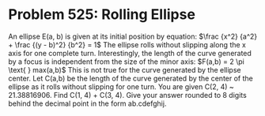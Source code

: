 # Problem 525: Rolling Ellipse
An ellipse E(a, b) is given at its initial position by equation:
\$\\frac {x\^2} {a\^2} + \\frac {(y - b)\^2} {b\^2} = 1\$ The ellipse
rolls without slipping along the x axis for one complete turn.
Interestingly, the length of the curve generated by a focus is
independent from the size of the minor axis: \$F(a,b) = 2 \\pi \\text{ }
max(a,b)\$ This is not true for the curve generated by the ellipse
center. Let C(a,b) be the length of the curve generated by the center of
the ellipse as it rolls without slipping for one turn. You are given
C(2, 4) \~ 21.38816906. Find C(1, 4) + C(3, 4). Give your answer rounded
to 8 digits behind the decimal point in the form ab.cdefghij.

